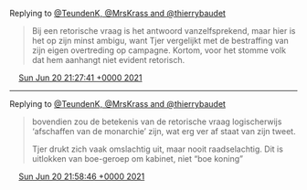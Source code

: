 Replying to [@TeundenK, @MrsKrass and @thierrybaudet](https://twitter.com/@TeundenK/status/1406538985183326211)

> Bij een retorische vraag is het antwoord vanzelfsprekend, maar hier is het op zijn minst ambigu, want Tjer vergelijkt met de bestraffing van zijn eigen overtreding op campagne\. Kortom, voor het stomme volk dat hem aanhangt niet evident retorisch\.

<img src="../../media/tweet.ico" width="12" /> [Sun Jun 20 21:27:41 +0000 2021](https://twitter.com/DromerDenker/status/1406725465746849792)

----

Replying to [@TeundenK, @MrsKrass and @thierrybaudet](https://twitter.com/DromerDenker/status/1406725465746849792)

> bovendien zou de betekenis van de retorische vraag logischerwijs ‘afschaffen van de monarchie’ zijn, wat erg ver af staat van zijn tweet\.   
>   
> Tjer drukt zich vaak omslachtig uit, maar nooit raadselachtig\. Dit is uitlokken van boe\-geroep om kabinet, niet “boe koning”

<img src="../../media/tweet.ico" width="12" /> [Sun Jun 20 21:58:46 +0000 2021](https://twitter.com/DromerDenker/status/1406733290208387078)
